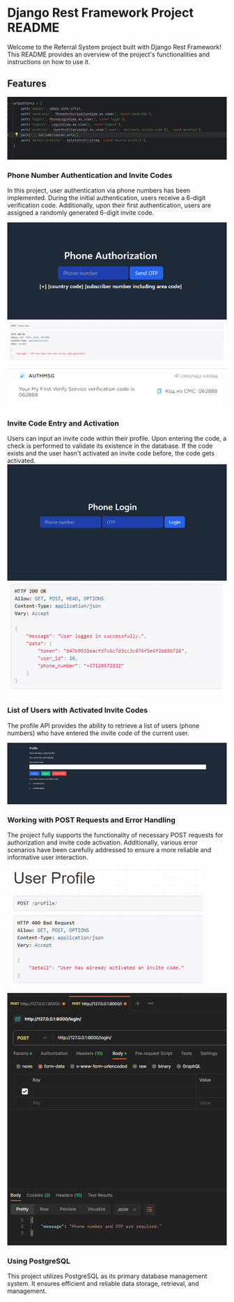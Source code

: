 # Django Rest Framework Project README

Welcome to the Referral System project built with Django Rest Framework! This README provides an overview of the project's functionalities and instructions on how to use it.

## Features

![Screenshot](screenshots/urls.png)

### Phone Number Authentication and Invite Codes


In this project, user authentication via phone numbers has been implemented. During the initial authentication, users receive a 6-digit verification code. Additionally, upon their first authentication, users are assigned a randomly generated 6-digit invite code.

![Screenshot](screenshots/send-OTP.png)
![Screenshot](screenshots/send-OTP-conf.png)
![Screenshot](screenshots/OTP.png)


### Invite Code Entry and Activation


Users can input an invite code within their profile. Upon entering the code, a check is performed to validate its existence in the database. If the code exists and the user hasn't activated an invite code before, the code gets activated.
![Screenshot](screenshots/login.png)
![Screenshot](screenshots/login-conf.png)



### List of Users with Activated Invite Codes


The profile API provides the ability to retrieve a list of users (phone numbers) who have entered the invite code of the current user.

![Screenshot](screenshots/profile.png)

### Working with POST Requests and Error Handling

The project fully supports the functionality of necessary POST requests for authorization and invite code activation. Additionally, various error scenarios have been carefully addressed to ensure a more reliable and informative user interaction.

![Screenshot](screenshots/activate.png)
![Screenshot](screenshots/mistakes.png)


### Using PostgreSQL

This project utilizes PostgreSQL as its primary database management system. It ensures efficient and reliable data storage, retrieval, and management.